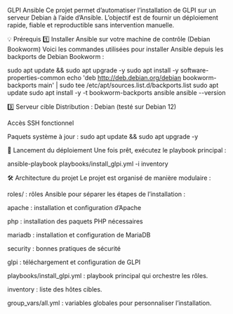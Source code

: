 GLPI Ansible
Ce projet permet d’automatiser l’installation de GLPI sur un serveur Debian à l’aide d’Ansible. L’objectif est de fournir un déploiement rapide, fiable et reproductible sans intervention manuelle.

💡 Prérequis
1️⃣ Installer Ansible sur votre machine de contrôle (Debian Bookworm)
Voici les commandes utilisées pour installer Ansible depuis les backports de Debian Bookworm :


sudo apt update && sudo apt upgrade -y
sudo apt install -y software-properties-common
echo 'deb http://deb.debian.org/debian bookworm-backports main' | sudo tee /etc/apt/sources.list.d/backports.list
sudo apt update
sudo apt install -y -t bookworm-backports ansible
ansible --version


3️⃣ Serveur cible
Distribution : Debian (testé sur Debian 12)

Accès SSH fonctionnel

Paquets système à jour :
sudo apt update && sudo apt upgrade -y

🚀 Lancement du déploiement
Une fois prêt, exécutez le playbook principal :

ansible-playbook playbooks/install_glpi.yml -i inventory


🛠 Architecture du projet
Le projet est organisé de manière modulaire :

roles/ : rôles Ansible pour séparer les étapes de l’installation :

apache : installation et configuration d’Apache

php : installation des paquets PHP nécessaires

mariadb : installation et configuration de MariaDB

security : bonnes pratiques de sécurité

glpi : téléchargement et configuration de GLPI

playbooks/install_glpi.yml : playbook principal qui orchestre les rôles.

inventory : liste des hôtes cibles.

group_vars/all.yml : variables globales pour personnaliser l’installation.
